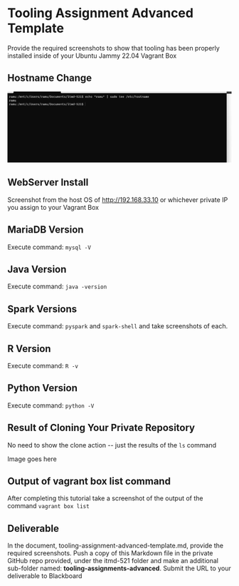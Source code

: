 # Tooling Assignment Advanced Template

Provide the required screenshots to show that tooling has been properly installed inside of your Ubuntu Jammy 22.04 Vagrant Box

## Hostname Change

![Hostname Change](https://github.com/ramu1856/illinoistech-itm/blob/main/itmd-521/images/hostname.png)

## WebServer Install

Screenshot from the host OS of http://192.168.33.10  or whichever private IP you assign to your Vagrant Box

## MariaDB Version

Execute command: `mysql -V`

## Java Version

Execute command: `java -version`

## Spark Versions

Execute command: `pyspark` and `spark-shell` and take screenshots of each.

## R Version

Execute command: `R -v`

## Python Version

Execute command: `python -V`

## Result of Cloning Your Private Repository

No need to show the clone action -- just the results of the `ls` command

Image goes here

## Output of vagrant box list command

After completing this tutorial take a screenshot of the output of the command ```vagrant box list```

## Deliverable

In the document, tooling-assignment-advanced-template.md, provide the required screenshots. Push a copy of this Markdown file in the private GitHub repo provided, under the itmd-521 folder and make an additional sub-folder named: **tooling-assignments-advanced**.  Submit the URL to your deliverable to Blackboard
